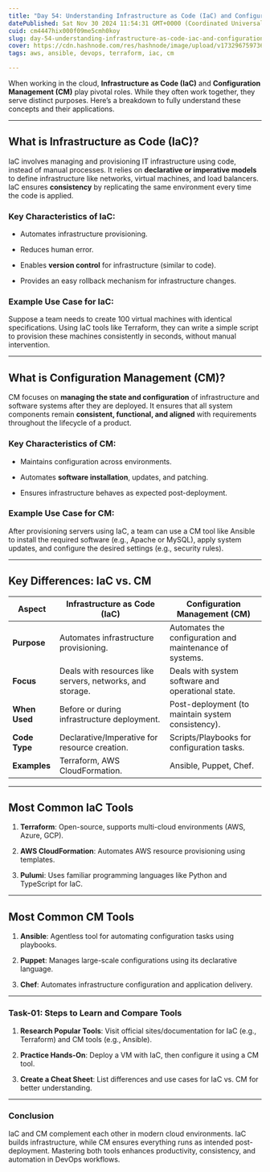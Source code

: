 ```yaml
---
title: "Day 54: Understanding Infrastructure as Code (IaC) and Configuration Management (CM)"
datePublished: Sat Nov 30 2024 11:54:31 GMT+0000 (Coordinated Universal Time)
cuid: cm4447hix000f09me5cmh0koy
slug: day-54-understanding-infrastructure-as-code-iac-and-configuration-management-cm
cover: https://cdn.hashnode.com/res/hashnode/image/upload/v1732967597360/fb99ebb3-20a1-4bea-b615-86162eef436f.webp
tags: aws, ansible, devops, terraform, iac, cm

---
```


When working in the cloud, **Infrastructure as Code (IaC)** and **Configuration Management (CM)** play pivotal roles. While they often work together, they serve distinct purposes. Here’s a breakdown to fully understand these concepts and their applications.

---

## **What is Infrastructure as Code (IaC)?**

IaC involves managing and provisioning IT infrastructure using code, instead of manual processes. It relies on **declarative or imperative models** to define infrastructure like networks, virtual machines, and load balancers. IaC ensures **consistency** by replicating the same environment every time the code is applied.

### **Key Characteristics of IaC**:

* Automates infrastructure provisioning.
    
* Reduces human error.
    
* Enables **version control** for infrastructure (similar to code).
    
* Provides an easy rollback mechanism for infrastructure changes.
    

### **Example Use Case for IaC**:

Suppose a team needs to create 100 virtual machines with identical specifications. Using IaC tools like Terraform, they can write a simple script to provision these machines consistently in seconds, without manual intervention.

---

## **What is Configuration Management (CM)?**

CM focuses on **managing the state and configuration** of infrastructure and software systems after they are deployed. It ensures that all system components remain **consistent, functional, and aligned** with requirements throughout the lifecycle of a product.

### **Key Characteristics of CM**:

* Maintains configuration across environments.
    
* Automates **software installation**, updates, and patching.
    
* Ensures infrastructure behaves as expected post-deployment.
    

### **Example Use Case for CM**:

After provisioning servers using IaC, a team can use a CM tool like Ansible to install the required software (e.g., Apache or MySQL), apply system updates, and configure the desired settings (e.g., security rules).

---

## **Key Differences: IaC vs. CM**

| **Aspect** | **Infrastructure as Code (IaC)** | **Configuration Management (CM)** |
| --- | --- | --- |
| **Purpose** | Automates infrastructure provisioning. | Automates the configuration and maintenance of systems. |
| **Focus** | Deals with resources like servers, networks, and storage. | Deals with system software and operational state. |
| **When Used** | Before or during infrastructure deployment. | Post-deployment (to maintain system consistency). |
| **Code Type** | Declarative/Imperative for resource creation. | Scripts/Playbooks for configuration tasks. |
| **Examples** | Terraform, AWS CloudFormation. | Ansible, Puppet, Chef. |

---

## **Most Common IaC Tools**

1. **Terraform**: Open-source, supports multi-cloud environments (AWS, Azure, GCP).
    
2. **AWS CloudFormation**: Automates AWS resource provisioning using templates.
    
3. **Pulumi**: Uses familiar programming languages like Python and TypeScript for IaC.
    

---

## **Most Common CM Tools**

1. **Ansible**: Agentless tool for automating configuration tasks using playbooks.
    
2. **Puppet**: Manages large-scale configurations using its declarative language.
    
3. **Chef**: Automates infrastructure configuration and application delivery.
    

---

### **Task-01: Steps to Learn and Compare Tools**

1. **Research Popular Tools**: Visit official sites/documentation for IaC (e.g., Terraform) and CM tools (e.g., Ansible).
    
2. **Practice Hands-On**: Deploy a VM with IaC, then configure it using a CM tool.
    
3. **Create a Cheat Sheet**: List differences and use cases for IaC vs. CM for better understanding.
    

---

### **Conclusion**

IaC and CM complement each other in modern cloud environments. IaC builds infrastructure, while CM ensures everything runs as intended post-deployment. Mastering both tools enhances productivity, consistency, and automation in DevOps workflows.